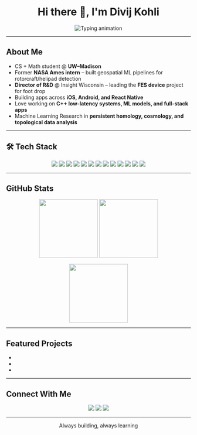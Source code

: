 <!-- Profile README for Divij Kohli -->

<h1 align="center">Hi there 👋, I'm Divij Kohli</h1>

<p align="center">
  <img src="https://readme-typing-svg.demolab.com?font=Fira+Code&size=24&pause=1000&color=FF5733&center=true&vCenter=true&width=600&lines=Computer+Science+%2B+Math+Student;Machine+Learning+%26+Computer+Vision;NASA+Intern+%7C+Software+Engineer;Building+FES+Devices+%26+Apps;Always+Learning+%F0%9F%9A%80" alt="Typing animation" />
</p>

---

## About Me

- CS + Math student @ **UW–Madison**  
- Former **NASA Ames intern** – built geospatial ML pipelines for rotorcraft/helipad detection  
- **Director of R&D** @ Insight Wisconsin – leading the **FES device** project for foot drop  
- Building apps across **iOS, Android, and React Native**  
- Love working on **C++ low-latency systems, ML models, and full-stack apps**  
- Machine Learning Research in **persistent homology, cosmology, and topological data analysis**  

---

## 🛠️ Tech Stack

<p align="center">
  <!-- Languages -->
  <img src="https://img.shields.io/badge/Python-3776AB?logo=python&logoColor=white" />
  <img src="https://img.shields.io/badge/C++-00599C?logo=cplusplus&logoColor=white" />
  <img src="https://img.shields.io/badge/Java-ED8B00?logo=java&logoColor=white" />
  <img src="https://img.shields.io/badge/Swift-FA7343?logo=swift&logoColor=white" />
  <img src="https://img.shields.io/badge/JavaScript-F7DF1E?logo=javascript&logoColor=black" />
  
  <!-- Frameworks -->
  <img src="https://img.shields.io/badge/React_Native-20232A?logo=react&logoColor=61DAFB" />
  <img src="https://img.shields.io/badge/PyTorch-EE4C2C?logo=pytorch&logoColor=white" />
  <img src="https://img.shields.io/badge/TensorFlow-FF6F00?logo=tensorflow&logoColor=white" />
  <img src="https://img.shields.io/badge/SwiftUI-02569B?logo=swift&logoColor=white" />
  <img src="https://img.shields.io/badge/Node.js-339933?logo=node.js&logoColor=white" />
  
  <!-- Tools -->
  <img src="https://img.shields.io/badge/GitHub-181717?logo=github&logoColor=white" />
  <img src="https://img.shields.io/badge/Docker-2496ED?logo=docker&logoColor=white" />
  <img src="https://img.shields.io/badge/Linux-FCC624?logo=linux&logoColor=black" />
</p>

---

## GitHub Stats

<p align="center">
  <img src="https://github-readme-stats.vercel.app/api?username=divijkohli&show_icons=true&theme=radical" height="160" />
  <img src="https://github-readme-streak-stats.herokuapp.com/?user=divijkohli&theme=radical" height="160" />
</p>

<p align="center">
  <img src="https://github-readme-stats.vercel.app/api/top-langs/?username=divijkohli&layout=compact&theme=radical" height="160" />
</p>

---

## Featured Projects
-
-
-
---

## Connect With Me

<p align="center">
  <a href="https://linkedin.com/in/divijkohli"><img src="https://img.shields.io/badge/LinkedIn-0077B5?logo=linkedin&logoColor=white" /></a>
  <a href="mailto:divijkohli@wisc.edu"><img src="https://img.shields.io/badge/Email-D14836?logo=gmail&logoColor=white" /></a>
  <a href="https://github.com/divijkohli"><img src="https://img.shields.io/badge/GitHub-100000?logo=github&logoColor=white" /></a>
</p>

---

<p align="center"> Always building, always learning </p>
